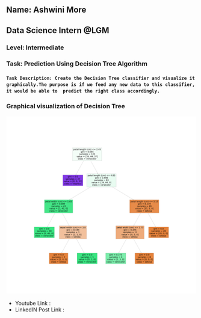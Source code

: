 ## Name: Ashwini More
## Data Science Intern @LGM
### Level: Intermediate

### Task: Prediction Using Decision Tree Algorithm

#### `Task Description: Create the Decision Tree classifier and visualize it graphically.The purpose is if we feed any new data to this classifier, it would be able to  predict the right class accordingly.` 

### Graphical visualization of Decision Tree
![test_img](decisionTree.png)


- Youtube Link : 
- LinkedIN Post Link :

